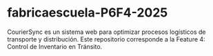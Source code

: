 # fabricaescuela-P6F4-2025
CourierSync es un sistema web para optimizar procesos logísticos de transporte y distribución. Este repositorio corresponde a la Feature 4: Control de Inventario en Tránsito.
